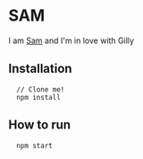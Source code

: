 # SAM

I am [Sam](http://gameofthrones.wikia.com/wiki/Samwell_Tarly) and I'm in love with Gilly

## Installation
```
  // Clone me!
  npm install
```

## How to run
```
  npm start
```
